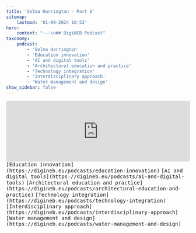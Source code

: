 ```yaml
---
title: 'Selma Harrington - Part 6'
sitemap:
    lastmod: '01-09-2024 10:52'
hero:
    content: "---\n## DigiNEB Podcast"
taxonomy:
    podcast:
        - 'Selma Harrington'
        - 'Education innovation'
        - 'AI and digital tools'
        - 'Architectural education and practice'
        - 'Technology integration'
        - 'Interdisciplinary approach'
        - 'Water management and design'
show_sidebar: false
---
```


<iframe width="100%" height="166" scrolling="no" frameborder="no" allow="autoplay" src="https://w.soundcloud.com/player/?url=https%3A//api.soundcloud.com/tracks/1908142718&color=%234b4815&auto_play=false&hide_related=false&show_comments=true&show_user=true&show_reposts=false&show_teaser=false"></iframe>
<kbd>[Education innovation](https://digineb.eu/podcasts/education-innovation)</kbd>
<kbd>[AI and digital tools](https://digineb.eu/podcasts/ai-and-digital-tools)</kbd>
<kbd>[Architectural education and practice](https://digineb.eu/podcasts/architectural-education-and-practice)</kbd>
<kbd>[Technology integration](https://digineb.eu/podcasts/technology-integration)</kbd>
<kbd>[Interdisciplinary approach](https://digineb.eu/podcasts/interdisciplinary-approach)</kbd>
<kbd>[Water management and design](https://digineb.eu/podcasts/water-management-and-design)</kbd>
